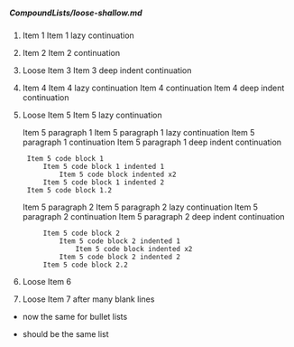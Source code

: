 ##### CompoundLists/loose-shallow.md

1. Item 1
Item 1 lazy continuation
2. Item 2
    Item 2 continuation

3. Loose Item 3
        Item 3 deep indent continuation
4. Item 4
Item 4 lazy continuation
    Item 4 continuation
        Item 4 deep indent continuation

1. Loose Item 5
Item 5 lazy continuation

    Item 5 paragraph 1
Item 5 paragraph 1 lazy continuation
    Item 5 paragraph 1 continuation
            Item 5 paragraph 1 deep indent continuation

        Item 5 code block 1
            Item 5 code block 1 indented 1
                Item 5 code block indented x2
            Item 5 code block 1 indented 2
        Item 5 code block 1.2

    Item 5 paragraph 2
Item 5 paragraph 2 lazy continuation
    Item 5 paragraph 2 continuation
            Item 5 paragraph 2 deep indent continuation

            Item 5 code block 2
                Item 5 code block 2 indented 1
                    Item 5 code block indented x2
                Item 5 code block 2 indented 2
            Item 5 code block 2.2

1. Loose Item 6


1. Loose Item 7 after many blank lines

- now the same for bullet lists



- should be the same list
